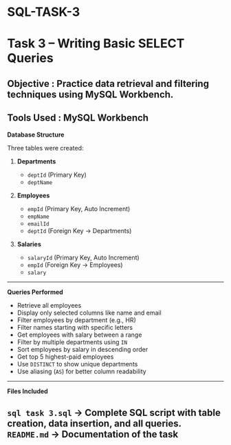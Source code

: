# SQL-TASK-3

# Task 3 – Writing Basic SELECT Queries

**Objective** : Practice data retrieval and filtering techniques using MySQL Workbench.
---
**Tools Used** : MySQL Workbench
---

**Database Structure**

Three tables were created:

1. **Departments**

   * `deptId` (Primary Key)
   * `deptName`

2. **Employees**

   * `empId` (Primary Key, Auto Increment)
   * `empName`
   * `emailId`
   * `deptId` (Foreign Key → Departments)

3. **Salaries**

   * `salaryId` (Primary Key, Auto Increment)
   * `empId` (Foreign Key → Employees)
   * `salary`
---

**Queries Performed**

* Retrieve all employees
* Display only selected columns like name and email
* Filter employees by department (e.g., HR)
* Filter names starting with specific letters
* Get employees with salary between a range
* Filter by multiple departments using `IN`
* Sort employees by salary in descending order
* Get top 5 highest-paid employees
* Use `DISTINCT` to show unique departments
* Use aliasing (`AS`) for better column readability
---

**Files Included**

`sql task 3.sql` → Complete SQL script with table creation, data insertion, and all queries.
`README.md` → Documentation of the task
---
